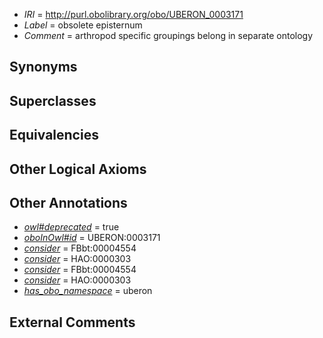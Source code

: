  * *IRI* = http://purl.obolibrary.org/obo/UBERON_0003171
 * *Label* = obsolete episternum
 * *Comment* = arthropod specific groupings belong in separate ontology

## Synonyms


## Superclasses


## Equivalencies


## Other Logical Axioms


## Other Annotations

 * *[owl#deprecated](../../ed/owl#deprecated.md)* = true
 * *[oboInOwl#id](../../id/oboInOwl#id.md)* = UBERON:0003171
 * *[consider](../../er/oboInOwl#consider.md)* = FBbt:00004554
 * *[consider](../../er/oboInOwl#consider.md)* = HAO:0000303
 * *[consider](../../er/oboInOwl#consider.md)* = FBbt:00004554
 * *[consider](../../er/oboInOwl#consider.md)* = HAO:0000303
 * *[has_obo_namespace](../../ce/oboInOwl#hasOBONamespace.md)* = uberon

## External Comments

